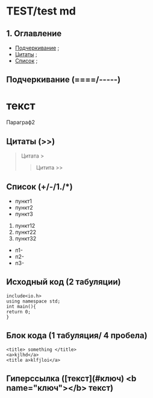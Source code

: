 # TEST/test md
## 1. Оглавление
+ [Подчеркивание](#Line) ;
+ [Цитаты](#c) ;
+ [Список](#list) ;

## <b name="Line"></b>    Подчеркивание (====/-----)
текст
======
Параграф2
## <a name="c"></a>     Цитаты (>>)

>Цитата >
>> Цитита >>
## <a name="list"></a>      Список (+/-/1./*)
* пункт1
* пункт2
* пункт3

1. пункт12
2. пункт22
3. пункт32

+ п1-
+ п2-
+ п3-

## Исходный код (2 табуляции)

    include<io.h>
    using namespace std;
    int main(){
    return 0;
    }

## Блок кода (1 табуляция/ 4 пробела)

    <title> something </title>
    <a>kjlhd</a>
    <title a>klfjloi</a>
## Гиперссылка (\[текст](#ключ)  \<b name="ключ">\</b> текст)
